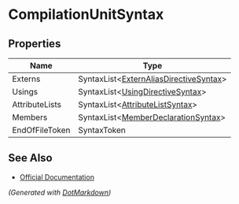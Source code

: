# CompilationUnitSyntax

## Properties

| Name           | Type                                                                     |
| -------------- | ------------------------------------------------------------------------ |
| Externs        | SyntaxList\<[ExternAliasDirectiveSyntax](ExternAliasDirectiveSyntax.md)> |
| Usings         | SyntaxList\<[UsingDirectiveSyntax](UsingDirectiveSyntax.md)>             |
| AttributeLists | SyntaxList\<[AttributeListSyntax](AttributeListSyntax.md)>               |
| Members        | SyntaxList\<[MemberDeclarationSyntax](MemberDeclarationSyntax.md)>       |
| EndOfFileToken | SyntaxToken                                                              |

## See Also

* [Official Documentation](https://docs.microsoft.com/en-us/dotnet/api/microsoft.codeanalysis.csharp.syntax.compilationunitsyntax)


*\(Generated with [DotMarkdown](http://github.com/JosefPihrt/DotMarkdown)\)*